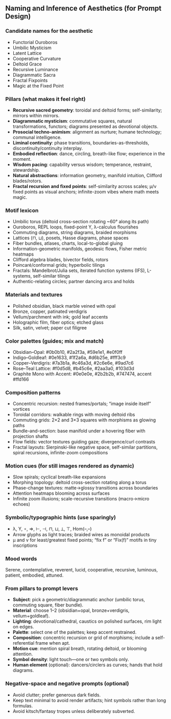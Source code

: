 ## Naming and Inference of Aesthetics (for Prompt Design)

### Candidate names for the aesthetic
- Functorial Ouroboros
- Umbilic Mysticism
- Latent Lattice
- Cooperative Curvature
- Deltoid Grace
- Recursive Luminance
- Diagrammatic Sacra
- Fractal Fixpoints
- Magic at the Fixed Point

### Pillars (what makes it feel right)
- **Recursive sacred geometry**: toroidal and deltoid forms; self-similarity; mirrors within mirrors.
- **Diagrammatic mysticism**: commutative squares, natural transformations, functors; diagrams presented as devotional objects.
- **Prosocial techno-animism**: alignment as nurture; humane technology; communal intelligence.
- **Liminal continuity**: phase transitions, boundaries-as-thresholds, discontinuity/continuity interplay.
- **Embodied reflection**: dance, circling, breath-like flow; experience in the moment.
- **Wisdom pacing**: capability versus wisdom; temperance, restraint, stewardship.
- **Natural abstractions**: information geometry, manifold intuition, Clifford blades/rotors.
- **Fractal recursion and fixed points**: self-similarity across scales; μ/ν fixed points as visual anchors; infinite-zoom vibes where math meets magic.

### Motif lexicon
- Umbilic torus (deltoid cross-section rotating ~60° along its path)
- Ouroboros, REPL loops, fixed-point Y, λ-calculus flourishes
- Commuting diagrams, string diagrams, braided morphisms
- Lattices (⊓, ⊔), posets, Hasse diagrams, phase spaces
- Fiber bundles, atlases, charts, local-to-global gluing
- Information-geometric manifolds, geodesic flows, Fisher metric heatmaps
- Clifford algebra blades, bivector fields, rotors
- Poincaré/conformal grids; hyperbolic tilings
- Fractals: Mandelbrot/Julia sets, iterated function systems (IFS), L-systems, self-similar tilings
- Authentic-relating circles; partner dancing arcs and holds

### Materials and textures
- Polished obsidian, black marble veined with opal
- Bronze, copper, patinated verdigris
- Vellum/parchment with ink; gold leaf accents
- Holographic film, fiber optics; etched glass
- Silk, satin, velvet; paper cut filigree

### Color palettes (guides; mix and match)
- Obsidian–Opal: #0b0b10, #2a2f3a, #59e1e1, #e0f0ff
- Indigo–Goldleaf: #0e1633, #1f2a6a, #d6b25e, #fff3c9
- Copper–Verdigris: #7a3b1a, #c46a3d, #2c6e6e, #9ad7c6
- Rose–Teal Lattice: #f0d5d8, #b45c6e, #2aa3a0, #103d3d
- Graphite Mono with Accent: #0e0e0e, #2b2b2b, #747474, accent #ffd166

### Composition patterns
- Concentric recursion: nested frames/portals; “image inside itself” vortices
- Toroidal corridors: walkable rings with moving deltoid ribs
- Commuting grids: 2×2 and 3×3 squares with morphisms as glowing paths
- Bundle-and-section: base manifold under a hovering fiber with projection shafts
- Flow fields: vector textures guiding gaze; divergence/curl contrasts
- Fractal layouts: Sierpinski-like negative space, self-similar partitions, spiral recursions, infinite-zoom compositions

### Motion cues (for still images rendered as dynamic)
- Slow spirals; cyclical breath-like expansions
- Morphing topology: deltoid cross-section rotating along a torus
- Phase-change textures: matte→glossy transitions across boundaries
- Attention heatmaps blooming across surfaces
- Infinite zoom illusions; scale-recursive transitions (macro→micro echoes)

### Symbolic/typographic hints (use sparingly)
- λ, Y, ∘, ⇒, ⊢, ⊣, ⊓, ⊔, ⟂, ⊤, Hom(–,–)
- Arrow glyphs as light traces; braided wires as monoidal products
- μ and ν for least/greatest fixed points; “fix f” or “Fix(f)” motifs in tiny inscriptions

### Mood words
Serene, contemplative, reverent, lucid, cooperative, recursive, luminous, patient, embodied, attuned.

### From pillars to prompt levers
- **Subject**: pick a geometric/diagrammatic anchor (umbilic torus, commuting square, fiber bundle).
- **Material**: choose 1–2 (obsidian+opal, bronze+verdigris, vellum+goldleaf).
- **Lighting**: devotional/cathedral, caustics on polished surfaces, rim light on edges.
- **Palette**: select one of the palettes; keep accent restrained.
- **Composition**: concentric recursion or grid of morphisms; include a self-referential frame when apt.
- **Motion cue**: mention spiral breath, rotating deltoid, or blooming attention.
- **Symbol density**: light touch—one or two symbols only.
- **Human element** (optional): dancers/circlers as curves; hands that hold diagrams.

### Negative-space and negative prompts (optional)
- Avoid clutter; prefer generous dark fields.
- Keep text minimal to avoid render artifacts; hint symbols rather than long formulas.
- Avoid kitsch/fantasy tropes unless deliberately subverted.



